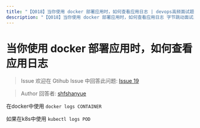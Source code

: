 ```yaml
---
title: "【Q018】当你使用 docker 部署应用时，如何查看应用日志 | devops高频面试题"
description: "【Q018】当你使用 docker 部署应用时，如何查看应用日志 字节跳动面试题、阿里腾讯面试题、美团小米面试题。"
---
```


# 当你使用 docker 部署应用时，如何查看应用日志

> Issue
> 欢迎在 Gtihub Issue 中回答此问题: [Issue 19](https://github.com/shfshanyue/Daily-Question/issues/19)

> Author
> 回答者: [shfshanyue](https://github.com/shfshanyue)

在docker中使用 `docker logs CONTAINER`

如果在k8s中使用 `kubectl logs POD`
